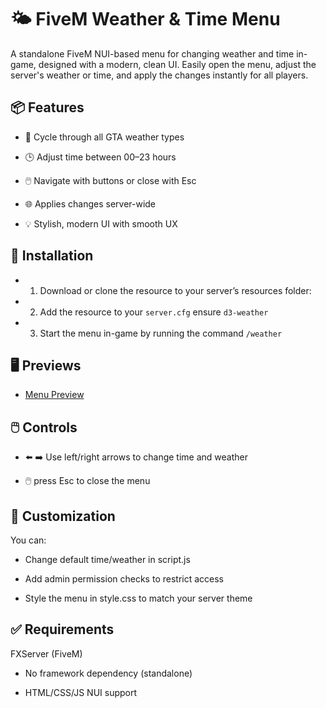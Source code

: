 # 🌤️ FiveM Weather & Time Menu
A standalone FiveM NUI-based menu for changing weather and time in-game, designed with a modern, clean UI. Easily open the menu, adjust the server's weather or time, and apply the changes instantly for all players.

## 📦 Features
 - 🔁 Cycle through all GTA weather types

 - 🕒 Adjust time between 00–23 hours

 - 🖱️ Navigate with buttons or close with Esc

 - 🌐 Applies changes server-wide

 - 💡 Stylish, modern UI with smooth UX

## 🚀 Installation

 - 1. Download or clone the resource to your server’s resources folder:

 - 2. Add the resource to your `server.cfg` ensure `d3-weather`

 - 3. Start the menu in-game by running the command `/weather`


## 🖥️ Previews

 - [Menu Preview](https://cdn.discordapp.com/attachments/1247863720366051348/1372415175465893999/image.png?ex=6826b0bc&is=68255f3c&hm=4b4bec551936e5a1f487d285f70be20714b1f6ffe76484fe01839e42d46d2d01&)


## 🖱️ Controls
 - ⬅️ ➡️ Use left/right arrows to change time and weather

 - 🖱️  press Esc to close the menu


## 🔧 Customization
You can:

 -  Change default time/weather in script.js

 -  Add admin permission checks to restrict access

 - Style the menu in style.css to match your server theme


## ✅ Requirements
FXServer (FiveM)

 - No framework dependency (standalone)

 - HTML/CSS/JS NUI support

